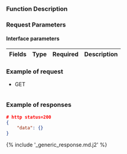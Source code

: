 ### Function Description



### Request Parameters

#### Interface parameters

| Fields                 | Type   | Required | Description                                                                                 |
|------------------------|--------|----------|---------------------------------------------------------------------------------------------|


### Example of request

- GET

```json
```

### Example of responses

```json
# http status=200
{
    "data": {}
}
```


{% include '_generic_response.md.j2' %}
